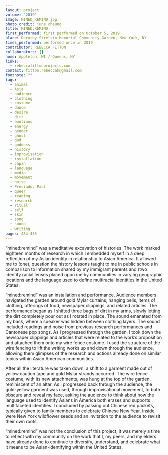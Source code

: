 ```yaml
---
layout: project
volume: "2019"
image: MINED_REMIND.jpg
photo_credit: june cheung
title: MINED:REMIND
first_performed: first performed on October 5, 2019
place: Dorothy Strelsin Memorial Community Garden, New York, NY
times_performed: performed once in 2019
contributor: REBECCA FITTON
collaborators: []
home: Appleton, WI / Queens, NY
links:
  - rebeccafittonprojects.com
contact: fitton.rebeccak@gmail.com
footnote: ""
tags:
  - animal
  - Asia
  - audience
  - clothing
  - costume
  - dance
  - desire
  - dirt
  - emotions
  - energy
  - gender
  - ghost
  - god
  - goddess
  - history
  - improvisation
  - installation
  - Japan
  - language
  - media
  - movement
  - noise
  - Preciado, Paul
  - queer
  - reading
  - research
  - ritual
  - self
  - skin
  - song
  - sound
  - writing
pages: 484-485
---
```


“mined:remind” was a meditative excavation of histories. The work marked eighteen months of research in which I embedded myself in a deep reflection of my Asian identity in relationship to Asian America. It allowed me to (one), question the history lessons taught to me in public schools in comparison to information shared by my immigrant parents and (two identify racial lenses placed upon me by communities in varying geographic locations and the language used to define multiracial identities in the United States.

“mined:remind” was an installation and performance. Audience members navigated the garden around gold Mylar curtains, hanging bells, items of clothing, offerings of food, newspaper clippings, and related articles. The performance began as I shifted three bags of dirt in my arms, slowly letting the dirt completely pour out as I rotated in place. The sound emanated from my back, where a speaker was hidden between clothing layers. The sound included readings and noise from previous research performances and Cantonese pop songs. As I progressed through the garden, I took down the newspaper clippings and articles that were related to the work’s proposition and attached them onto my wire fence costume. I used the structure of the wire fencing to lift the writing works up and down through the audience, allowing them glimpses of the research and actions already done on similar topics within Asian American communities.

After all the literature was taken down, a shift to a garment made out of yellow caution tape and gold Mylar strands occurred. The wire fence costume, with its new attachments, was hung at the top of the garden, reminiscent of an altar. As I progressed back through the audience, the gold-yellow garment was used, through improvisational movement, to both obscure and reveal my face, asking the audience to think about how the language used to identify Asians in America both erases and supports multifaceted identities. I concluded by passing out Chinese red packets, typically given to family members to celebrate Chinese New Year. Inside were New York wildflower seeds and an invitation to the audience to revisit their own roots.

“mined:remind” was not the conclusion of this project, it was merely a time to reflect with my community on the work that I, my peers, and my elders have already done to continue to diversify, understand, and celebrate what it means to be Asian-identifying within the United States.
